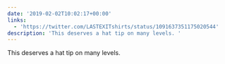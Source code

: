```yaml
---
date: '2019-02-02T10:02:17+00:00'
links:
  - 'https://twitter.com/LASTEXITshirts/status/1091637351175020544'
description: 'This deserves a hat tip on many levels. '
---
```

This deserves a hat tip on many levels. 
